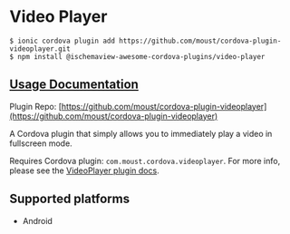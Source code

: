 # Video Player

```text
$ ionic cordova plugin add https://github.com/moust/cordova-plugin-videoplayer.git
$ npm install @ischemaview-awesome-cordova-plugins/video-player
```

## [Usage Documentation](https://danielsogl.gitbook.io/awesome-cordova-plugins/plugins/video-player/)

Plugin Repo: [https://github.com/moust/cordova-plugin-videoplayer](https://github.com/moust/cordova-plugin-videoplayer)

A Cordova plugin that simply allows you to immediately play a video in fullscreen mode.

Requires Cordova plugin: `com.moust.cordova.videoplayer`. For more info, please see the [VideoPlayer plugin docs](https://github.com/moust/cordova-plugin-videoplayer).

## Supported platforms

* Android

